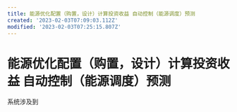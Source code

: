 ```yaml
---
title: 能源优化配置（购置，设计）计算投资收益 自动控制（能源调度）预测
created: '2023-02-03T07:09:03.112Z'
modified: '2023-02-03T07:25:15.807Z'
---
```


# 能源优化配置（购置，设计）计算投资收益 自动控制（能源调度）预测

系统涉及到  
